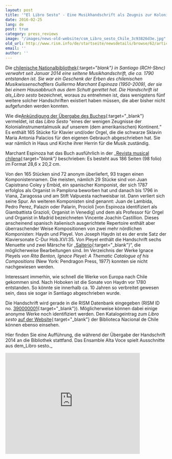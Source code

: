 ```yaml
---
layout: post
title: '"El Libro Sesto" - Eine Musikhandschrift als Zeugnis zur Kolonialgeschichte in Chile'
date: 2016-02-25
lang: de
post: true
category: press_reviews
image: "/images/news-old-website/csm_Libro_sesto_Chile_3c93826d3e.jpg"
old_url: http://www.rism.info/de/startseite/newsdetails/browse/62/article/64/eighteenth-century-music-manuscript-el-libro-sesto-tells-of-colonial-history-in-chile.html
email: ''
author: ''
---
```



Die [chilenische Nationalbibliothek](http://www.bibliotecanacional.cl/){:target="_blank"} in Santiago (RCH-Sbnc) verwahrt seit Januar 2014 eine seltene Musikhandschrift, die ca. 1790 entstanden ist. Sie war ein Geschenk der Erben des chilenischen Musikwissenschaftlers Guillermo Marchant Espinoza (1950-2009), der sie bei einem Hausabbruch aus dem Schutt gerettet hat. Die Handschrift ist als_Libro sesto_ bezeichnet, woraus zu entnehmen ist, dass wenigstens fünf weitere solcher Handschriften existiert haben müssen, die aber bisher nicht aufgefunden werden konnten.



Wie die[Ankündigung der Übergabe des Buches](http://www.bibliotecanacional.cl/615/w3-article-28491.html){:target="_blank"} vermeldet, ist das _Libro Sesto_ "eines der wenigen Zeugnisse der Kolonialinstrumentalmusik auf unserem (dem amerikanischen) Kontinent.“ Es enthält 165 Stücke für Klavier und/oder Orgel, die die schwarze Sklavin Maria Antonia Palacios für den eigenen Gebrauch abgeschrieben hat. Sie war nämlich in Haus und Kirche ihrer Herrin für die Musik zuständig.



Marchant Espinoza hat das Buch ausführlich in der _[Revista musical chilena](http://www.revistamusicalchilena.uchile.cl/index.php/RMCH/article/view/12804/13091){:target="_blank"}_[<sup></sup>](typo3/#sdfootnote1sym) beschrieben: Es besteht aus 186 Seiten (98 folio) im Format 28,6 x 20,2 cm.



Von den 165 Stücken sind 72 anonym überliefert, 93 tragen einen Komponistennamen. Die meisten, nämlich 29 Stücke sind von Juan Capistrano Coley y Embid, ein spanischer Komponist, der sich 1787 erfolglos als Organist in Pamplona beworben hat und danach bis 1796 in Viana, Zaragossa und am Stift Valpuesta nachweisbar ist. Dann verliert sich seine Spur. An weiteren Komponisten sind genannt: Juan de Lambida, Pedro Perez, Palazin oder Palarin, Procíoli [von Espinoza identifiziert als Giambattista Grazioli, Organist in Venedig] und dem als Professor für Orgel und Organist in Madrid bezeichneten Vincente Joachín Castillion. Dieses anscheinend spanisch italienisch ausgerichtete Repertoire enthält aber überraschender Weise Kompositionen von zwei mehr nördlichen Komponisten: Haydn und Pleyel. Von Joseph Haydn ist es der erste Satz der Klaviersonate C-Dur Hob.XVI:35. Von Pleyel enthält die Handschrift sechs Menuette und zwei Märsche für „[Salterio](http://obuchi.music.coocan.jp/Salterio/index-e.htm){:target="_blank"}“, die möglicherweise Bearbeitungen sind. Im Verzeichnis der Werke Ignace Pleyels _von Rita Benton, Ignace Pleyel: A Thematic Catalogue of his Compositions_ (New York: Pendragon Press, 1977) konnten sie nicht nachgewiesen werden.



Interessant immerhin, wie schnell die Werke von Europa nach Chile gekommen sind. Nach Hoboken ist die Sonate von Haydn vor 1780 entstanden. So könnte sie innerhalb ca. 10 Jahren so verbreitet gewesen sein, dass sie sogar in Santiago abgeschrieben wurde.



Die Handschrift wird gerade in die RISM Datenbank eingegeben (RISM ID no. [390000001](https://opac.rism.info/search?id=390000001){:target="_blank"}). Möglicherweise können dabei einige anonyme Werke noch identifiziert werden. Den Katalogeintrag zum _Libro sesto_ [auf der Website](http://descubre.bibliotecanacional.cl/BNC:bnc_completo:bnc_aleph001080018){:target="_blank"} der Biblioteca Nacional de Chile können ebenso einsehen.

Hier finden Sie eine Aufführung, die während der Übergabe der Handschrift 2014 an die Bibliothek stattfand. Das Ensamble Alta Voce spielt Ausschnitte aus dem_Libro sesto._

<iframe width="420" height="315" src="https://www.youtube.com/embed/yhfqhUC-wS4" frameborder="0" allowfullscreen></iframe>
